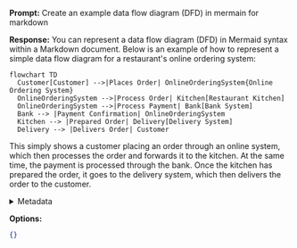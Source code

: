 **Prompt:**
Create an example data flow diagram (DFD) in mermain for markdown

**Response:**
You can represent a data flow diagram (DFD) in Mermaid syntax within a Markdown document. Below is an example of how to represent a simple data flow diagram for a restaurant's online ordering system:

```mermaid
flowchart TD
  Customer[Customer] -->|Places Order| OnlineOrderingSystem{Online Ordering System}
  OnlineOrderingSystem -->|Process Order| Kitchen[Restaurant Kitchen]
  OnlineOrderingSystem -->|Process Payment| Bank[Bank System]
  Bank --> |Payment Confirmation| OnlineOrderingSystem
  Kitchen --> |Prepared Order| Delivery[Delivery System]
  Delivery --> |Delivers Order| Customer
``` 

This simply shows a customer placing an order through an online system, which then processes the order and forwards it to the kitchen. At the same time, the payment is processed through the bank. Once the kitchen has prepared the order, it goes to the delivery system, which then delivers the order to the customer.

<details><summary>Metadata</summary>

- Duration: 17825 ms
- Datetime: 2023-10-20T10:38:20.860851
- Model: gpt-4-0613

</details>

**Options:**
```json
{}
```

